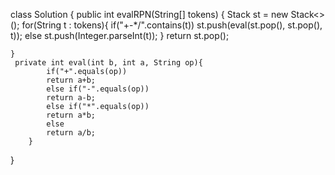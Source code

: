 class Solution {
    public int evalRPN(String[] tokens) {
        Stack<Integer> st = new Stack<>();
        for(String t : tokens){
            if("+-*/".contains(t))
              st.push(eval(st.pop(), st.pop(), t));
            else
              st.push(Integer.parseInt(t));
        }
     return st.pop();

    }
     private int eval(int b, int a, String op){
            if("+".equals(op))
            return a+b;
            else if("-".equals(op))
            return a-b;
            else if("*".equals(op))
            return a*b;
            else
            return a/b;
        }
}

